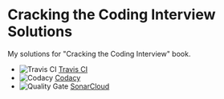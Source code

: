 # Cracking the Coding Interview Solutions

My solutions for "Cracking the Coding Interview" book.

* ![Travis CI](https://travis-ci.org/rostykerei/cci.svg?branch=master) [Travis CI](https://travis-ci.org/rostykerei/cci)
* ![Codacy](https://api.codacy.com/project/badge/Grade/5dbde8eb4f194bdd9da40ee0a10681dc) [Codacy](https://www.codacy.com/app/rostykerei/cci)
* ![Quality Gate](https://sonarcloud.io/api/badges/gate?key=nl.rostykerei:cci) [SonarCloud](https://sonarcloud.io/dashboard/index/nl.rostykerei:cci)